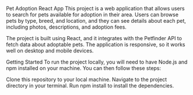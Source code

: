 Pet Adoption React App
This project is a web application that allows users to search for pets available for adoption in their area. Users can browse pets by type, breed, and location, and they can see details about each pet, including photos, descriptions, and adoption fees.

The project is built using React, and it integrates with the Petfinder API to fetch data about adoptable pets. The application is responsive, so it works well on desktop and mobile devices.

Getting Started
To run the project locally, you will need to have Node.js and npm installed on your machine. You can then follow these steps:

Clone this repository to your local machine.
Navigate to the project directory in your terminal.
Run npm install to install the dependencies.
